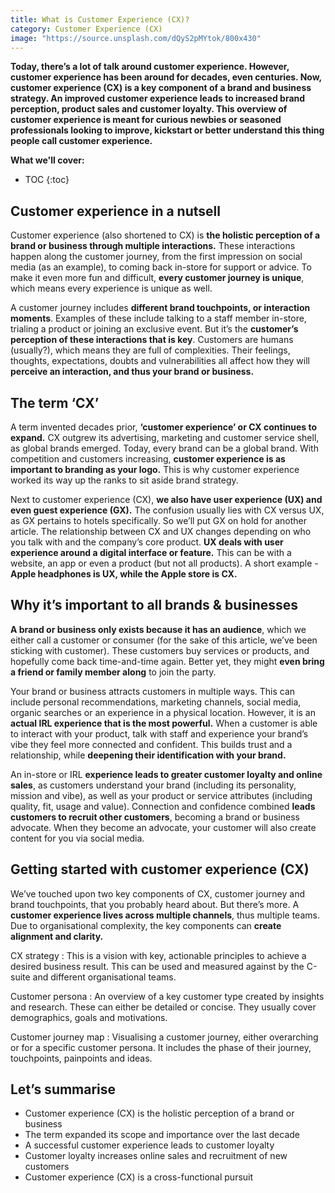 ```yaml
---
title: What is Customer Experience (CX)?
category: Customer Experience (CX)
image: "https://source.unsplash.com/dQyS2pMYtok/800x430"
---
```


**Today, there’s a lot of talk around customer experience. However, customer experience has been around for decades, even centuries. Now, customer experience (CX) is a key component of a brand and business strategy. An improved customer experience leads to increased brand perception, product sales and customer loyalty. This overview of customer experience is meant for curious newbies or seasoned professionals looking to improve, kickstart or better understand this thing people call customer experience.** 

**What we'll cover:**
* TOC
{:toc}

## Customer experience in a nutsell

Customer experience (also shortened to CX) is **the holistic perception of a brand or business through multiple interactions.** These interactions happen along the customer journey, from the first impression on social media (as an example), to coming back in-store for support or advice. To make it even more fun and difficult, **every customer journey is unique**, which means every experience is unique as well.

A customer journey includes **different brand touchpoints, or interaction moments**. Examples of these include talking to a staff member in-store, trialing a product or joining an exclusive event. But it’s the **customer’s perception of these interactions that is key**. Customers are humans (usually?), which means they are full of complexities. Their feelings, thoughts, expectations, doubts and vulnerabilities all affect how they will **perceive an interaction, and thus your brand or business.**

## The term ‘CX’

A term invented decades prior, **‘customer experience’ or CX continues to expand.** CX outgrew its advertising, marketing and customer service shell, as global brands emerged. Today, every brand can be a global brand. With competition and customers increasing, **customer experience is as important to branding as your logo.** This is why customer experience worked its way up the ranks to sit aside brand strategy.

Next to customer experience (CX), **we also have user experience (UX) and even guest experience (GX).** The confusion usually lies with CX versus UX, as GX pertains to hotels specifically. So we’ll put GX on hold for another article. The relationship between CX and UX changes depending on who you talk with and the company’s core product. **UX deals with user experience around a digital interface or feature.** This can be with a website, an app or even a product (but not all products). A short example - **Apple headphones is UX, while the Apple store is CX.** 
 
## Why it’s important to all brands & businesses

**A brand or business only exists because it has an audience**, which we either call a customer or consumer (for the sake of this article, we’ve been sticking with customer). These customers buy services or products, and hopefully come back time-and-time again. Better yet, they might **even bring a friend or family member along** to join the party. 

Your brand or business attracts customers in multiple ways. This can include personal recommendations, marketing channels, social media, organic searches or an experience in a physical location. However, it is an **actual IRL experience that is the most powerful.** When a customer is able to interact with your product, talk with staff and experience your brand’s vibe they feel more connected and confident. This builds trust and a relationship, while **deepening their identification with your brand.** 

An in-store or IRL **experience leads to greater customer loyalty and online sales**, as customers understand your brand (including its personality, mission and vibe), as well as your product or service attributes (including quality, fit, usage and value). Connection and confidence combined **leads customers to recruit other customers**, becoming a brand or business advocate. When they become an advocate, your customer will also create content for you via social media. 

## Getting started with customer experience (CX)

We’ve touched upon two key components of CX, customer journey and brand touchpoints, that you probably heard about. But there’s more. A **customer experience lives across multiple channels**, thus multiple teams. Due to organisational complexity, the key components can **create alignment and clarity.**

CX strategy
: This is a vision with key, actionable principles to achieve a desired business result. This can be used and measured against by the C-suite and different organisational teams.

Customer persona
: An overview of a key customer type created by insights and research. These can either be detailed or concise. They usually cover demographics, goals and motivations.

Customer journey map
: Visualising a customer journey, either overarching or for a specific customer persona. It includes the phase of their journey, touchpoints, painpoints and ideas.

## Let’s summarise

- Customer experience (CX) is the holistic perception of a brand or business
- The term expanded its scope and importance over the last decade
- A successful customer experience leads to customer loyalty
- Customer loyalty increases online sales and recruitment of new customers
- Customer experience (CX) is a cross-functional pursuit